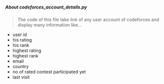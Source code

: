 
##### About codeforces_account_details.py
> The code of this file take link of any user account of codeforces and display many information like...
  * user id
  * his rating
  * his rank
  * highest rating
  * highest rank
  * email
  * country
  * no of rated contest participated yet
  * last visit
